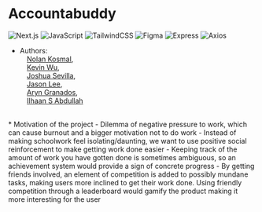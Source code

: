 # Accountabuddy

![Next.js](https://img.shields.io/badge/next.js-000000?style=for-the-badge&logo=nextdotjs&logoColor=white)
![JavaScript](https://img.shields.io/badge/javascript-%23323330.svg?style=for-the-badge&logo=javascript&logoColor=%23F7DF1E)
![TailwindCSS](https://img.shields.io/badge/tailwindcss-%2338B2AC.svg?style=for-the-badge&logo=tailwind-css&logoColor=white)
![Figma](https://img.shields.io/badge/figma-%23F24E1E.svg?style=for-the-badge&logo=figma&logoColor=white)
![Express](https://img.shields.io/badge/Express.js-000000?style=for-the-badge&logo=figma&logoColor=white)
![Axios](https://img.shields.io/badge/axios.js-854195?style=for-the-badge&logo=figma&logoColor=white)
 
* Authors:  
  &emsp;[Nolan Kosmal](https://github.com/Mightymango1),  
  &emsp;[Kevin Wu](https://github.com/KevinWu085),  
  &emsp;[Joshua Sevilla](https://github.com/Joshuahsevilla),  
  &emsp;[Jason Lee](https://github.com/jalee314),  
  &emsp;[Aryn Granados](https://github.com/ArynGrand),  
  &emsp;[Ilhaan S Abdullah]()
<br>
* Motivation of the project 
  -  Dilemma of negative pressure to work, which can cause burnout and a bigger motivation not to do work
  -  Instead of making schoolwork feel isolating/daunting, we want to use positive social reinforcement to make getting work done easier
  -  Keeping track of the amount of work you have gotten done is sometimes ambiguous, so an achievement system would provide a sign of concrete progress
  -  By getting friends involved, an element of competition is added to possibly mundane tasks, making users more inclined to get their work done.  Using friendly competition through a leaderboard would gamify the product making it more interesting for the user



